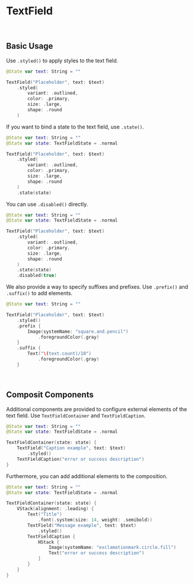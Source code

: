 # TextField
<br/>

## Basic Usage
Use `.styled()` to apply styles to the text field.
```swift
@State var text: String = ""

TextField("Placeholder", text: $text)
    .styled(
        variant: .outlined,
        color: .primary,
        size: .large,
        shape: .round
    )
```


If you want to bind a state to the text field, use `.state()`.
```swift
@State var text: String = ""
@State var state: TextFieldState = .normal

TextField("Placeholder", text: $text)
    .styled(
        variant: .outlined,
        color: .primary,
        size: .large,
        shape: .round
    )
    .state(state)
```

You can use `.disabled()` directly.
```swift
@State var text: String = ""
@State var state: TextFieldState = .normal

TextField("Placeholder", text: $text)
    .styled(
        variant: .outlined,
        color: .primary,
        size: .large,
        shape: .round
    )
    .state(state)
    .disabled(true)
```

We also provide a way to specify suffixes and prefixes. Use `.prefix()` and `.suffix()` to add elements.
```swift
@State var text: String = ""

TextField("Placeholder", text: $text)
    .styled()
    .prefix {
        Image(systemName: "square.and.pencil")
            .foregroundColor(.gray)
    }
    .suffix {
        Text("\(text.count)/10")
            .foregroundColor(.gray)
    }
```

<br/>

## Composit Components
Additional components are provided to configure external elements of the text field. 
Use `TextFieldContainer` and `TextFieldCaption`.

```swift
@State var text: String = ""
@State var state: TextFieldState = .normal

TextFieldContainer(state: state) {
    TextField("Caption example", text: $text)
        .styled()
    TextFieldCaption("error or success description")
}
```

Furthermore, you can add additional elements to the composition.
```swift
@State var text: String = ""
@State var state: TextFieldState = .normal

TextFieldContainer(state: state) {
    VStack(alignment: .leading) {
        Text("Title")
            .font(.system(size: 14, weight: .semibold))
        TextField("Message example", text: $text)
            .styled()
        TextFieldCaption {
            HStack {
                Image(systemName: "exclamationmark.circle.fill")
                Text("error or success description")
            }
        }
    }
}
```
